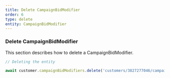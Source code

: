 ```yaml
---
title: Delete CampaignBidModifier
order: 6
type: delete
entity: CampaignBidModifier
---
```


### Delete CampaignBidModifier

This section describes how to delete a CampaignBidModifier.

```javascript
// Deleting the entity

await customer.campaignBidModifiers.delete('customers/3827277046/campaignBidModifiers/729684361~8000')
```
